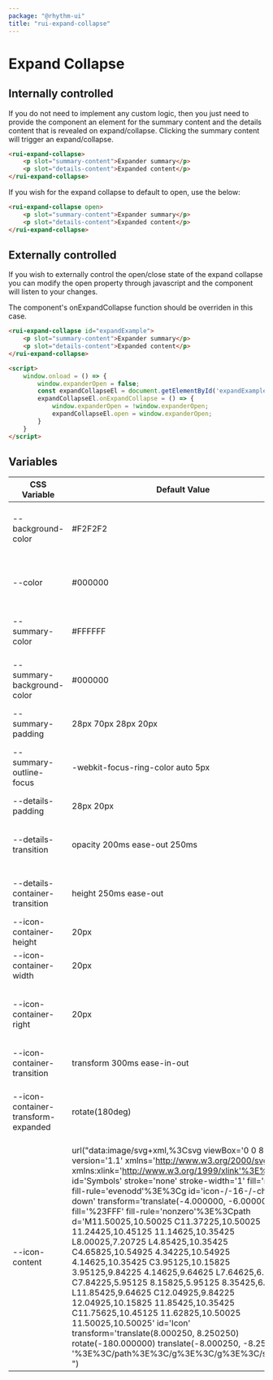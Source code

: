 ```yaml
---
package: "@rhythm-ui"
title: "rui-expand-collapse"
---
```


# Expand Collapse

## Internally controlled
If you do not need to implement any custom logic, then you just need to provide the component an element for the summary content and the details content that is revealed on expand/collapse. Clicking the summary content will trigger an expand/collapse.

```html preview
<rui-expand-collapse>
    <p slot="summary-content">Expander summary</p>
    <p slot="details-content">Expanded content</p>
</rui-expand-collapse>
```

If you wish for the expand collapse to default to open, use the below:
```html preview
<rui-expand-collapse open>
    <p slot="summary-content">Expander summary</p>
    <p slot="details-content">Expanded content</p>
</rui-expand-collapse>
```

## Externally controlled
If you wish to externally control the open/close state of the expand collapse
you can modify the open property through javascript and the component will listen to your changes. 

The component's onExpandCollapse function should be overriden in this case.

```html
<rui-expand-collapse id="expandExample">
    <p slot="summary-content">Expander summary</p>
    <p slot="details-content">Expanded content</p>
</rui-expand-collapse>

<script>
    window.onload = () => {
        window.expanderOpen = false;
        const expandCollapseEl = document.getElementById('expandExample');
        expandCollapseEl.onExpandCollapse = () => {
            window.expanderOpen = !window.expanderOpen;
            expandCollapseEl.open = window.expanderOpen;
        }
    }
</script>
```

 ## Variables

| CSS Variable | Default Value | Description |
| --- | --- | --- |
| --background-color | #F2F2F2 | The base background colour for the expand collapse  | 
| --color | #000000 | The base text colour for the expand collapse  | 
| --summary-color | #FFFFFF | The summary section text colour  | 
| --summary-background-color | #000000 | The summary section background colour  | 
| --summary-padding | 28px 70px 28px 20px | Summary padding  | 
| --summary-outline-focus | -webkit-focus-ring-color auto 5px | Summary button focus outline styling  | 
| --details-padding | 28px 20px | Details padding  | 
| --details-transition | opacity 200ms ease-out 250ms | Transition for the details section content  | 
| --details-container-transition | height 250ms ease-out | Transition for the details container  | 
| --icon-container-height | 20px | Height of icon container  | 
| --icon-container-width | 20px | Width of icon container  | 
| --icon-container-right | 20px | Offset of icon container from rightof summary container  | 
| --icon-container-transition | transform 300ms ease-in-out | Transition for the icon container  | 
| --icon-container-transform-expanded | rotate(180deg) | Transform applied to the icon container when expanding  | 
| --icon-content | url("data:image/svg+xml,%3Csvg viewBox='0 0 8 5' version='1.1' xmlns='http://www.w3.org/2000/svg' xmlns:xlink='http://www.w3.org/1999/xlink'%3E%3Cg id='Symbols' stroke='none' stroke-width='1' fill='none' fill-rule='evenodd'%3E%3Cg id='icon-/-16-/-chev-down' transform='translate(-4.000000, -6.000000)' fill='%23FFF' fill-rule='nonzero'%3E%3Cpath d='M11.50025,10.50025 C11.37225,10.50025 11.24425,10.45125 11.14625,10.35425 L8.00025,7.20725 L4.85425,10.35425 C4.65825,10.54925 4.34225,10.54925 4.14625,10.35425 C3.95125,10.15825 3.95125,9.84225 4.14625,9.64625 L7.64625,6.14625 C7.84225,5.95125 8.15825,5.95125 8.35425,6.14625 L11.85425,9.64625 C12.04925,9.84225 12.04925,10.15825 11.85425,10.35425 C11.75625,10.45125 11.62825,10.50025 11.50025,10.50025' id='Icon' transform='translate(8.000250, 8.250250) rotate(-180.000000) translate(-8.000250, -8.250250) '%3E%3C/path%3E%3C/g%3E%3C/g%3E%3C/svg%3E ") | The content of the icon :after element  | 
